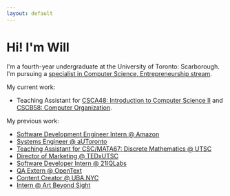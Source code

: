 ```yaml
---
layout: default
---
```


# Hi! I'm Will

I'm a fourth-year undergraduate at the University of Toronto: Scarborough. I'm pursuing a [specialist in Computer Science, Entrepreneurship stream](https://utsc.calendar.utoronto.ca/specialist-program-computer-science-science).

My current work:

*  Teaching Assistant for [CSCA48: Introduction to Computer Science II](/CSCA48.html) and [CSCB58: Computer Organization](/CSCB58.html).

My previous work:
* [Software Development Engineer Intern @ Amazon](https://www.amazon.com/)
* [Systems Engineer @ aUToronto](https://www.autodrive.utoronto.ca/)
* [Teaching Assistant for CSC/MATA67: Discrete Mathematics @ UTSC](https://www.utsc.utoronto.ca/~bretscher/a67/)
* [Director of Marketing @ TEDxUTSC](http://www.tedxutsc.com/)
* [Software Developer Intern @ 21IQLabs](https://21iqlabs.com/)
* [QA Extern @ OpenText](https://www.opentext.com/)
* [Content Creator @ UBA.NYC](https://www.instagram.com/ubanyc/)
* [Intern @ Art Beyond Sight](http://www.artbeyondsight.org/index.php)
